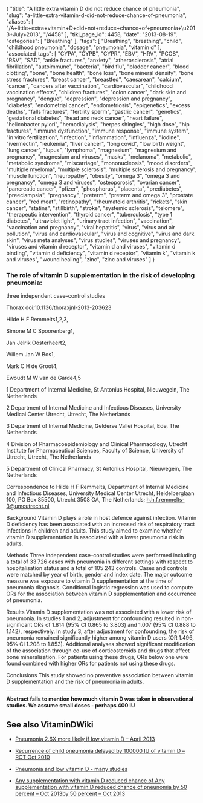 {
    "title": "A little extra vitamin D did not reduce chance of pneumonia",
    "slug": "a-little-extra-vitamin-d-did-not-reduce-chance-of-pneumonia",
    "aliases": [
        "/A+little+extra+vitamin+D+did+not+reduce+chance+of+pneumonia+\u2013+July+2013",
        "/4458"
    ],
    "tiki_page_id": 4458,
    "date": "2013-08-19",
    "categories": [
        "Breathing"
    ],
    "tags": [
        "Breathing",
        "breathing",
        "child",
        "childhood pneumonia",
        "dosage",
        "pneumonia",
        "vitamin d"
    ],
    "associated_tags": [
        "CYPA",
        "CYPB",
        "CYPR",
        "EBV",
        "HRV",
        "PCOS",
        "RSV",
        "SAD",
        "ankle fractures",
        "anxiety",
        "atherosclerosis",
        "atrial fibrillation",
        "autoimmune",
        "bacteria",
        "bird flu",
        "bladder cancer",
        "blood clotting",
        "bone",
        "bone health",
        "bone loss",
        "bone mineral density",
        "bone stress fractures",
        "breast cancer",
        "breastfed",
        "caesarean",
        "calcium",
        "cancer",
        "cancers after vaccination",
        "cardiovascular",
        "childhood vaccination effects",
        "children fractures",
        "colon cancer",
        "dark skin and pregnancy",
        "dengue",
        "depression",
        "depression and pregnancy",
        "diabetes",
        "endometrial cancer",
        "endometriosis",
        "epigenetics",
        "excess deaths",
        "falls fractures",
        "fertility sperm",
        "gastric cancer",
        "genetics",
        "gestational diabetes",
        "head and neck cancer",
        "heart failure",
        "helicobacter pylori",
        "hemodialysis",
        "herpes shingles",
        "high dose",
        "hip fractures",
        "immune dysfunction",
        "immune response",
        "immune system",
        "in vitro fertilization",
        "infection",
        "inflammation",
        "influenza",
        "iodine",
        "ivermectin",
        "leukemia",
        "liver cancer",
        "long covid",
        "low birth weight",
        "lung cancer",
        "lupus",
        "lymphoma",
        "magnesium",
        "magnesium and pregnancy",
        "magnesium and viruses",
        "masks",
        "melanoma",
        "metabolic",
        "metabolic syndrome",
        "miscarriage",
        "mononucleosis",
        "mood disorders",
        "multiple myeloma",
        "multiple sclerosis",
        "multiple sclerosis and pregnancy",
        "muscle function",
        "neuropathy",
        "obesity",
        "omega 3",
        "omega 3 and pregnancy",
        "omega 3 and viruses",
        "osteoporosis",
        "ovarian cancer",
        "pancreatic cancer",
        "pfizer",
        "phosphorus",
        "placenta",
        "prediabetes",
        "preeclampsia",
        "pregnancy",
        "preterm",
        "preterm and omega 3",
        "prostate cancer",
        "red meat",
        "retinopathy",
        "rheumatoid arthritis",
        "rickets",
        "skin cancer",
        "statins",
        "stillbirth",
        "stroke",
        "systemic sclerosis",
        "telomere",
        "therapeutic intervention",
        "thyroid cancer",
        "tuberculosis",
        "type 1 diabetes",
        "ultraviolet light",
        "urinary tract infection",
        "vaccination",
        "vaccination and pregnancy",
        "viral hepatitis",
        "virus",
        "virus and air pollution",
        "virus and cardiovascular",
        "virus and cognitive",
        "virus and dark skin",
        "virus meta analyses",
        "virus studies",
        "viruses and pregnancy",
        "viruses and vitamin d receptor",
        "vitamin d and viruses",
        "vitamin d binding",
        "vitamin d deficiency",
        "vitamin d receptor",
        "vitamin k",
        "vitamin k and viruses",
        "wound healing",
        "zinc",
        "zinc and viruses"
    ]
}


### The role of vitamin D supplementation in the risk of developing pneumonia:   
three independent case–control studies

Thorax doi:10.1136/thoraxjnl-2013-203623

Hilde H F Remmelts1,2,3,

Simone M C Spoorenberg1,

Jan Jelrik Oosterheert2,

Willem Jan W Bos1,

Mark C H de Groot4,

Ewoudt M W van de Garde4,5

1 Department of Internal Medicine, St Antonius Hospital, Nieuwegein, The Netherlands

2 Department of Internal Medicine and Infectious Diseases, University Medical Center Utrecht, Utrecht, The Netherlands

3 Department of Internal Medicine, Gelderse Vallei Hospital, Ede, The Netherlands

4 Division of Pharmacoepidemiology and Clinical Pharmacology, Utrecht Institute for Pharmaceutical Sciences, Faculty of Science, University of Utrecht, Utrecht, The Netherlands

5 Department of Clinical Pharmacy, St Antonius Hospital, Nieuwegein, The Netherlands

Correspondence to Hilde H F Remmelts, Department of Internal Medicine and Infectious Diseases, University Medical Center Utrecht, Heidelberglaan 100, PO Box 85500, Utrecht 3508 GA, The Netherlands; h.h.f.remmelts-3@umcutrecht.nl

Background Vitamin D plays a role in host defence against infection. Vitamin D deficiency has been associated with an increased risk of respiratory tract infections in children and adults. This study aimed to examine whether vitamin D supplementation is associated with a lower pneumonia risk in adults.

Methods Three independent case–control studies were performed including a total of 33 726 cases with pneumonia in different settings with respect to hospitalisation status and a total of 105 243 controls. Cases and controls were matched by year of birth, gender and index date. The major outcome measure was exposure to vitamin D supplementation at the time of pneumonia diagnosis. Conditional logistic regression was used to compute ORs for the association between vitamin D supplementation and occurrence of pneumonia.

Results Vitamin D supplementation was not associated with a lower risk of pneumonia. In studies 1 and 2, adjustment for confounding resulted in non-significant ORs of 1.814 (95% CI 0.865 to 3.803) and 1.007 (95% CI 0.888 to 1.142), respectively. In study 3, after adjustment for confounding, the risk of pneumonia remained significantly higher among vitamin D users (OR 1.496, 95% CI 1.208 to 1.853). Additional analyses showed significant modification of the association through co-use of corticosteroids and drugs that affect bone mineralisation. For patients using these drugs, ORs below one were found combined with higher ORs for patients not using these drugs.

Conclusions This study showed no preventive association between vitamin D supplementation and the risk of pneumonia in adults.

---

 **Abstract fails to mention how much vitamin D was taken in observational studies. We assume small doses - perhaps 400 IU** 

## See also VitaminDWiki

* [Pneumonia 2.6X more likely if low vitamin D – April 2013 ](/posts/pneumonia-26x-more-likely-if-low-vitamin-d)

* [Recurrence of child pneumonia delayed by 100000 IU of vitamin D – RCT Oct 2010](/tags/recurrence-of-child-pneumonia-delayed-by-100000-iu-of-vitamin-d-rct-oct-2010.html)

* [Pneumonia and low vitamin D - many studies](/tags/pneumonia-and-low-vitamin-d-many-studies.html)

* [Any supplementation with vitamin D reduced chance of Any supplementation with vitamin D reduced chance of pneunomia by 50 percent – Oct 2013by 50 percent – Oct 2013](/tags/any-supplementation-with-vitamin-d-reduced-chance-of-any-supplementation-with-vitamin-d-reduced-chance-of-pneunomia-by-50-percent-oct-2013by-50-percent-oct-2013.html)